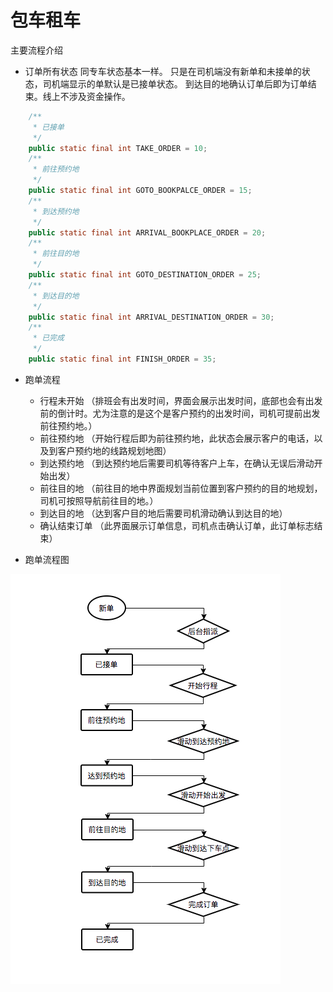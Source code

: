 # 包车租车
主要流程介绍

* 订单所有状态
同专车状态基本一样。 只是在司机端没有新单和未接单的状态，司机端显示的单默认是已接单状态。
到达目的地确认订单后即为订单结束。线上不涉及资金操作。

```java
    /**
     * 已接单
     */
    public static final int TAKE_ORDER = 10;
    /**
     * 前往预约地
     */
    public static final int GOTO_BOOKPALCE_ORDER = 15;
    /**
     * 到达预约地
     */
    public static final int ARRIVAL_BOOKPLACE_ORDER = 20;
    /**
     * 前往目的地
     */
    public static final int GOTO_DESTINATION_ORDER = 25;
    /**
     * 到达目的地
     */
    public static final int ARRIVAL_DESTINATION_ORDER = 30;
    /**
     * 已完成
     */
    public static final int FINISH_ORDER = 35;
```

* 跑单流程
    * 行程未开始 （排班会有出发时间，界面会展示出发时间，底部也会有出发前的倒计时。尤为注意的是这个是客户预约的出发时间，司机可提前出发前往预约地。）
    * 前往预约地 （开始行程后即为前往预约地，此状态会展示客户的电话，以及到客户预约地的线路规划地图）
    * 到达预约地 （到达预约地后需要司机等待客户上车，在确认无误后滑动开始出发）
    * 前往目的地 （前往目的地中界面规划当前位置到客户预约的目的地规划，司机可按照导航前往目的地。）
    * 到达目的地 （达到客户目的地后需要司机滑动确认到达目的地）
    * 确认结束订单 （此界面展示订单信息，司机点击确认订单，此订单标志结束）
    
* 跑单流程图

![包车租车流程图](./rental.jpg)
    
    